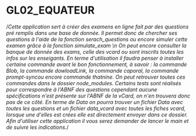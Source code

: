 # GL02_EQUATEUR
/*Cette application sert à créer des examens en ligne fait par des questions pré remplis dans une base de donnée. Il permet donc de chercher ses questions à l'aide de la fonction serach_questions ou encore simuler cette examen grâce à la fonction simulate_exam \n
On peut encore consulter la banque de donnée des exams, celle des vcard ou sont inscrits toutes les infos sur les enseigants. 
En terme d'utilisation  il faudra penser à installer certaine commande avant le bon fonctionnement, à savoir :  la commande Blob, la commande dowloadLink, la commande caporal, la commande prompt-syncou encore commande thatnine. On peut retrouver toutes ces commandes dans le dossier node_modules.
Certains tests sont réalisés pour correspondre à l'ABNF des questions cependant aucune spécifications n'est présente sur l'ABNF de la vCard, on n'en trouvera donc pas de ce côté.
En terme de Data on pourra trouver un fichier Data avec toutes les questions et un fichier data_vcard avec toutes les fiches vcard, lorsque une d'elles est crées elle est directement envoyer dans ce dossier.
Afin d'utiliser cette application il vous serez demander de lancer le main et de suivre les indications.*/
